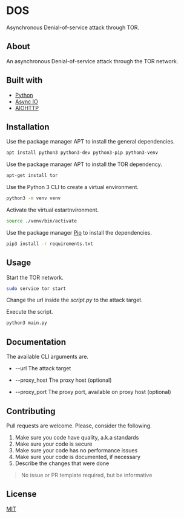 # DOS

Asynchronous Denial-of-service attack through TOR.

## About

An asynchronous Denial-of-service attack through the TOR network.

## Built with

- [Python](https://www.python.org/)
- [Async IO](https://docs.python.org/3/library/asyncio.html)
- [AIOHTTP](https://docs.aiohttp.org/en/stable/)

## Installation

Use the package manager APT to install the general dependencies.

```sh
apt install python3 python3-dev python3-pip python3-venv
```

Use the package manager APT to install the TOR dependency.

```sh
apt-get install tor
```

Use the Python 3 CLI to create a virtual environment.

```sh
python3 -m venv venv
```

Activate the virtual estartnvironment.

```sh
source ./venv/bin/activate
```

Use the package manager [Pip](https://pypi.org/project/pip/) to install the dependencies.

```sh
pip3 install -r requirements.txt
```

## Usage

Start the TOR network.

```sh
sudo service tor start
```

Change the url inside the _script.py_ to the attack target.

Execute the script.

```sh
python3 main.py
```

## Documentation

The available CLI arguments are.

- --url The attack target

- --proxy_host The proxy host (optional)

- --proxy_port The proxy port, available on proxy host (optional)

## Contributing

Pull requests are welcome. Please, consider the following.

1. Make sure you code have quality, a.k.a standards
2. Make sure your code is secure
3. Make sure your code has no performance issues
4. Make sure your code is documented, if necessary
5. Describe the changes that were done

> No issue or PR template required, but be informative

## License

[MIT](./LICENSE.md)
